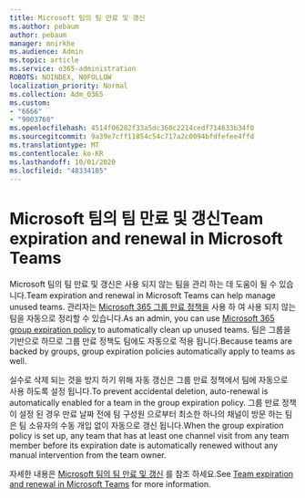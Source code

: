 ```yaml
---
title: Microsoft 팀의 팀 만료 및 갱신
ms.author: pebaum
author: pebaum
manager: mnirkhe
ms.audience: Admin
ms.topic: article
ms.service: o365-administration
ROBOTS: NOINDEX, NOFOLLOW
localization_priority: Normal
ms.collection: Adm_O365
ms.custom:
- "6666"
- "9003760"
ms.openlocfilehash: 4514f06282f33a5dc360c2214cedf714633b34f0
ms.sourcegitcommit: 9a39e7cff11854c54c717a2c0094bfdfefee4ffd
ms.translationtype: MT
ms.contentlocale: ko-KR
ms.lasthandoff: 10/01/2020
ms.locfileid: "48334185"
---
```

# <a name="team-expiration-and-renewal-in-microsoft-teams"></a><span data-ttu-id="a8217-102">Microsoft 팀의 팀 만료 및 갱신</span><span class="sxs-lookup"><span data-stu-id="a8217-102">Team expiration and renewal in Microsoft Teams</span></span>

<span data-ttu-id="a8217-103">Microsoft 팀의 팀 만료 및 갱신은 사용 되지 않는 팀을 관리 하는 데 도움이 될 수 있습니다.</span><span class="sxs-lookup"><span data-stu-id="a8217-103">Team expiration and renewal in Microsoft Teams can help manage unused teams.</span></span> <span data-ttu-id="a8217-104">관리자는  [Microsoft 365 그룹 만료 정책을](https://docs.microsoft.com/microsoft-365/admin/create-groups/office-365-groups-expiration-policy)  사용 하 여 사용 되지 않는 팀을 자동으로 정리할 수 있습니다.</span><span class="sxs-lookup"><span data-stu-id="a8217-104">As an admin, you can use  [Microsoft 365 group expiration policy](https://docs.microsoft.com/microsoft-365/admin/create-groups/office-365-groups-expiration-policy)  to automatically clean up unused teams.</span></span> <span data-ttu-id="a8217-105">팀은 그룹을 기반으로 하므로 그룹 만료 정책도 팀에도 자동으로 적용 됩니다.</span><span class="sxs-lookup"><span data-stu-id="a8217-105">Because teams are backed by groups, group expiration policies automatically apply to teams as well.</span></span>

<span data-ttu-id="a8217-106">실수로 삭제 되는 것을 방지 하기 위해 자동 갱신은 그룹 만료 정책에서 팀에 자동으로 사용 하도록 설정 됩니다.</span><span class="sxs-lookup"><span data-stu-id="a8217-106">To prevent accidental deletion, auto-renewal is automatically enabled for a team in the group expiration policy.</span></span> <span data-ttu-id="a8217-107">그룹 만료 정책이 설정 된 경우 만료 날짜 전에 팀 구성원 으로부터 최소한 하나의 채널이 방문 하는 팀은 팀 소유자의 수동 개입 없이 자동으로 갱신 됩니다.</span><span class="sxs-lookup"><span data-stu-id="a8217-107">When the group expiration policy is set up, any team that has at least one channel visit from any team member before its expiration date is automatically renewed without any manual intervention from the team owner.</span></span>  

<span data-ttu-id="a8217-108">자세한 내용은  [Microsoft 팀의 팀 만료 및 갱신](https://docs.microsoft.com/microsoftteams/team-expiration-renewal)  를 참조 하세요.</span><span class="sxs-lookup"><span data-stu-id="a8217-108">See  [Team expiration and renewal in Microsoft Teams](https://docs.microsoft.com/microsoftteams/team-expiration-renewal)  for more information.</span></span>
